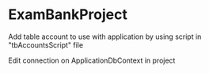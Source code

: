 # ExamBankProject
Add table account to use with application by using script in "tbAccountsScript" file

Edit connection on ApplicationDbContext in project
